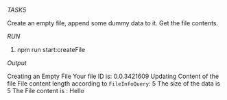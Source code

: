 *TASK5*

Create an empty file, append some dummy data to it. Get the file contents.


*RUN*
1.  npm run start:createFile

*Output*

Creating an Empty File
Your file ID is: 0.0.3421609
Updating Content of the file
File content length according to `FileInfoQuery`: 5
The size of the data is 5
The File content is : Hello

